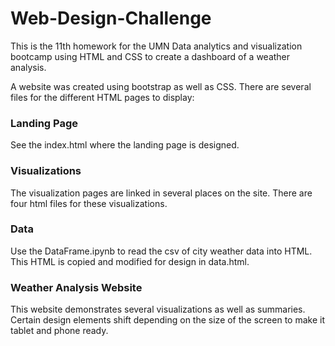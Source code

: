 # Web-Design-Challenge
This is the 11th homework for the UMN Data analytics and visualization bootcamp using HTML and CSS to create a dashboard of a weather analysis. 

A website was created using bootstrap as well as CSS. 
There are several files for the different HTML pages to display:

### Landing Page
See the index.html where the landing page is designed.

### Visualizations
The visualization pages are linked in several places on the site. There are four html files for these visualizations.

### Data
Use the DataFrame.ipynb to read the csv of city weather data into HTML. 
This HTML is copied and modified for design in data.html.

### Weather Analysis Website
This website demonstrates several visualizations as well as summaries. Certain design elements shift depending on the size of the screen to make it tablet and phone ready. 
